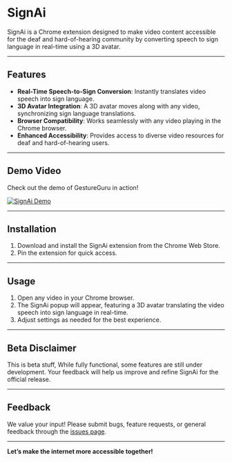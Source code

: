 # SignAi

SignAi is a Chrome extension designed to make video content accessible for the deaf and hard-of-hearing community by converting speech to sign language in real-time using a 3D avatar.

---

## Features
- **Real-Time Speech-to-Sign Conversion**: Instantly translates video speech into sign language.
- **3D Avatar Integration**: A 3D avatar moves along with any video, synchronizing sign language translations.
- **Browser Compatibility**: Works seamlessly with any video playing in the Chrome browser.
- **Enhanced Accessibility**: Provides access to diverse video resources for deaf and hard-of-hearing users.

---

## Demo Video
Check out the demo of GestureGuru in action!

[![SignAi Demo](https://img.youtube.com/watch?v=_YJ3bpG24RQ/0.jpg)](https://www.youtube.com/watch?v=_YJ3bpG24RQ)

---

## Installation
1. Download and install the SignAi extension from the Chrome Web Store.
2. Pin the extension for quick access.

---

## Usage
1. Open any video in your Chrome browser.
2. The SignAi popup will appear, featuring a 3D avatar translating the video speech into sign language in real-time.
3. Adjust settings as needed for the best experience.

---

## Beta Disclaimer
This is beta stuff, While fully functional, some features are still under development. Your feedback will help us improve and refine SignAi for the official release.

---

## Feedback
We value your input! Please submit bugs, feature requests, or general feedback through the [issues page](https://github.com/kashifalikhan36/SignAi/issues).

---

**Let’s make the internet more accessible together!**
